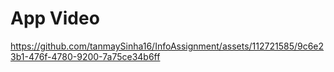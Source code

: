 # App Video


https://github.com/tanmaySinha16/InfoAssignment/assets/112721585/9c6e23b1-476f-4780-9200-7a75ce34b6ff

